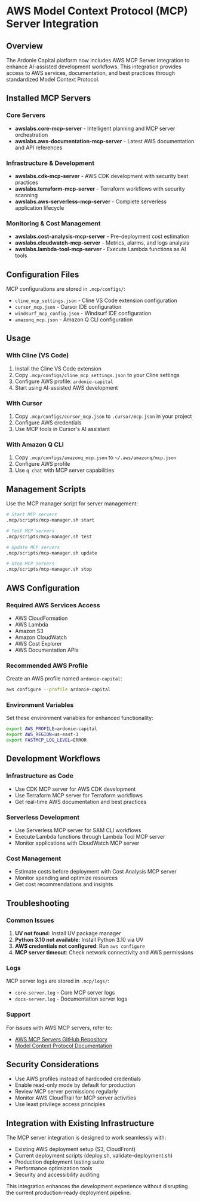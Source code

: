 # AWS Model Context Protocol (MCP) Server Integration

## Overview

The Ardonie Capital platform now includes AWS MCP Server integration to enhance AI-assisted development workflows. This integration provides access to AWS services, documentation, and best practices through standardized Model Context Protocol.

## Installed MCP Servers

### Core Servers
- **awslabs.core-mcp-server** - Intelligent planning and MCP server orchestration
- **awslabs.aws-documentation-mcp-server** - Latest AWS documentation and API references

### Infrastructure & Development
- **awslabs.cdk-mcp-server** - AWS CDK development with security best practices
- **awslabs.terraform-mcp-server** - Terraform workflows with security scanning
- **awslabs.aws-serverless-mcp-server** - Complete serverless application lifecycle

### Monitoring & Cost Management
- **awslabs.cost-analysis-mcp-server** - Pre-deployment cost estimation
- **awslabs.cloudwatch-mcp-server** - Metrics, alarms, and logs analysis
- **awslabs.lambda-tool-mcp-server** - Execute Lambda functions as AI tools

## Configuration Files

MCP configurations are stored in `.mcp/configs/`:

- `cline_mcp_settings.json` - Cline VS Code extension configuration
- `cursor_mcp.json` - Cursor IDE configuration
- `windsurf_mcp_config.json` - Windsurf IDE configuration
- `amazonq_mcp.json` - Amazon Q CLI configuration

## Usage

### With Cline (VS Code)
1. Install the Cline VS Code extension
2. Copy `.mcp/configs/cline_mcp_settings.json` to your Cline settings
3. Configure AWS profile: `ardonie-capital`
4. Start using AI-assisted AWS development

### With Cursor
1. Copy `.mcp/configs/cursor_mcp.json` to `.cursor/mcp.json` in your project
2. Configure AWS credentials
3. Use MCP tools in Cursor's AI assistant

### With Amazon Q CLI
1. Copy `.mcp/configs/amazonq_mcp.json` to `~/.aws/amazonq/mcp.json`
2. Configure AWS profile
3. Use `q chat` with MCP server capabilities

## Management Scripts

Use the MCP manager script for server management:

```bash
# Start MCP servers
.mcp/scripts/mcp-manager.sh start

# Test MCP servers
.mcp/scripts/mcp-manager.sh test

# Update MCP servers
.mcp/scripts/mcp-manager.sh update

# Stop MCP servers
.mcp/scripts/mcp-manager.sh stop
```

## AWS Configuration

### Required AWS Services Access
- AWS CloudFormation
- AWS Lambda
- Amazon S3
- Amazon CloudWatch
- AWS Cost Explorer
- AWS Documentation APIs

### Recommended AWS Profile
Create an AWS profile named `ardonie-capital`:

```bash
aws configure --profile ardonie-capital
```

### Environment Variables
Set these environment variables for enhanced functionality:

```bash
export AWS_PROFILE=ardonie-capital
export AWS_REGION=us-east-1
export FASTMCP_LOG_LEVEL=ERROR
```

## Development Workflows

### Infrastructure as Code
- Use CDK MCP server for AWS CDK development
- Use Terraform MCP server for Terraform workflows
- Get real-time AWS documentation and best practices

### Serverless Development
- Use Serverless MCP server for SAM CLI workflows
- Execute Lambda functions through Lambda Tool MCP server
- Monitor applications with CloudWatch MCP server

### Cost Management
- Estimate costs before deployment with Cost Analysis MCP server
- Monitor spending and optimize resources
- Get cost recommendations and insights

## Troubleshooting

### Common Issues

1. **UV not found**: Install UV package manager
2. **Python 3.10 not available**: Install Python 3.10 via UV
3. **AWS credentials not configured**: Run `aws configure`
4. **MCP server timeout**: Check network connectivity and AWS permissions

### Logs
MCP server logs are stored in `.mcp/logs/`:
- `core-server.log` - Core MCP server logs
- `docs-server.log` - Documentation server logs

### Support
For issues with AWS MCP servers, refer to:
- [AWS MCP Servers GitHub Repository](https://github.com/awslabs/mcp)
- [Model Context Protocol Documentation](https://modelcontextprotocol.io/)

## Security Considerations

- Use AWS profiles instead of hardcoded credentials
- Enable read-only mode by default for production
- Review MCP server permissions regularly
- Monitor AWS CloudTrail for MCP server activities
- Use least privilege access principles

## Integration with Existing Infrastructure

The MCP server integration is designed to work seamlessly with:
- Existing AWS deployment setup (S3, CloudFront)
- Current deployment scripts (deploy.sh, validate-deployment.sh)
- Production deployment testing suite
- Performance optimization tools
- Security and accessibility auditing

This integration enhances the development experience without disrupting the current production-ready deployment pipeline.
